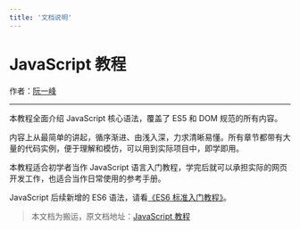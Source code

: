 ```yaml
---
title: '文档说明'
---
```


# JavaScript 教程

作者：[阮一峰](http://www.ruanyifeng.com/home.html)

******

<DocsLogo title="JS" size="100" />

本教程全面介绍 JavaScript 核心语法，覆盖了 ES5 和 DOM 规范的所有内容。

内容上从最简单的讲起，循序渐进、由浅入深，力求清晰易懂。所有章节都带有大量的代码实例，便于理解和模仿，可以用到实际项目中，即学即用。

本教程适合初学者当作 JavaScript 语言入门教程，学完后就可以承担实际的网页开发工作，也适合当作日常使用的参考手册。

JavaScript 后续新增的 ES6 语法，请看[《ES6 标准入门教程》](../es6/)。

> 本文档为搬运，原文档地址：[JavaScript 教程](https://wangdoc.com/javascript/)
